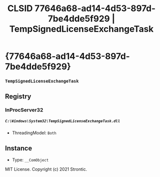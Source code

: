 ﻿---
title: "CLSID 77646a68-ad14-4d53-897d-7be4dde5f929 | TempSignedLicenseExchangeTask"
excerpt: What is COM-Object CLSID 77646a68-ad14-4d53-897d-7be4dde5f929?
---

# {77646a68-ad14-4d53-897d-7be4dde5f929}

### `TempSignedLicenseExchangeTask`

## Registry


### InProcServer32

##### `C:\Windows\System32\TempSignedLicenseExchangeTask.dll`
* ThreadingModel: `Both`

## Instance

* Type: `__ComObject`

MIT License. Copyright (c) 2021 Strontic.


